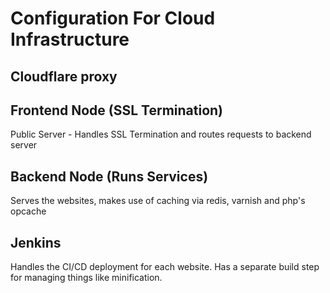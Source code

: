 # Configuration For Cloud Infrastructure

## Cloudflare proxy

## Frontend Node (SSL Termination)
Public Server - Handles SSL Termination and routes requests to backend server
## Backend Node (Runs Services)
Serves the websites, makes use of caching via redis, varnish and php's opcache
## Jenkins
Handles the CI/CD deployment for each website.
Has a separate build step for managing things like minification.